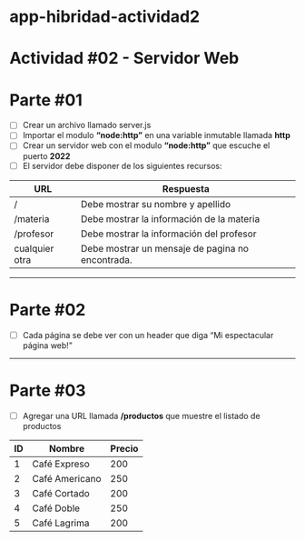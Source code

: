 # app-hibridad-actividad2
# Actividad #02 - Servidor Web

# Parte #01

- [ ]  Crear un archivo llamado server.js
- [ ]  Importar el modulo **“node:http”** en una variable inmutable llamada **http**
- [ ]  Crear un servidor web con el modulo **“node:http”** que escuche el puerto **2022**
- [ ]  El servidor debe disponer de los siguientes recursos:

| URL | Respuesta |
| --- | --- |
| / | Debe mostrar su nombre y apellido |
| /materia | Debe mostrar la información de la materia |
| /profesor | Debe mostrar la información del profesor |
| cualquier otra | Debe mostrar un mensaje de pagina no encontrada. |

---

# Parte #02

- [ ]  Cada página se debe ver con un header que diga “Mi espectacular página web!”

---

# Parte #03

- [ ]  Agregar una URL llamada **/productos** que muestre el listado de productos

| ID | Nombre | Precio |
| --- | --- | --- |
| 1 | Café Expreso | 200 |
| 2 | Café Americano | 250 |
| 3 | Café Cortado | 200 |
| 4 | Café Doble | 250 |
| 5 | Café Lagrima | 200 |
